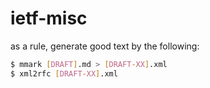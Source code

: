 # ietf-misc

as a rule, generate good text by the following:

```bash
$ mmark [DRAFT].md > [DRAFT-XX].xml
$ xml2rfc [DRAFT-XX].xml
```